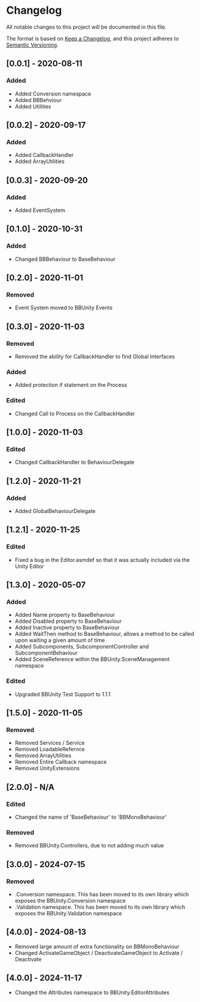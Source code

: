 # Changelog

All notable changes to this project will be documented in this file.

The format is based on [Keep a Changelog](https://keepachangelog.com/en/1.0.0/),
and this project adheres to [Semantic Versioning](https://semver.org/spec/v2.0.0.html).

## [0.0.1] - 2020-08-11
### Added

- Added Conversion namespace
- Added BBBehviour
- Added Utilities

## [0.0.2] - 2020-09-17
### Added

- Added CallbackHandler
- Added ArrayUtilities

## [0.0.3] - 2020-09-20
### Added

- Added EventSystem

## [0.1.0] - 2020-10-31
### Added

- Changed BBBehaviour to BaseBehaviour

## [0.2.0] - 2020-11-01
### Removed 

- Event System moved to BBUnity Events

## [0.3.0] - 2020-11-03
### Removed 

- Removed the ability for CallbackHandler to find Global Interfaces

### Added 

- Added protection if statement on the Process

### Edited

- Changed Call to Process on the CallbackHandler

## [1.0.0] - 2020-11-03

### Edited

- Changed CallbackHandler to BehaviourDelegate

## [1.2.0] - 2020-11-21

### Added

- Added GlobalBehaviourDelegate

## [1.2.1] - 2020-11-25

### Edited

- Fixed a bug in the Editor.asmdef so that it was actually included via the Unity Editor

## [1.3.0] - 2020-05-07

### Added

- Added Name property to BaseBehaviour
- Added Disabled property to BaseBehaviour
- Added Inactive property to BaseBehaviour
- Added WaitThen method to BaseBehaviour, allows a method to be called upon waiting a given amount of time
- Added Subcomponents, SubcomponentController and SubcomponentBehaviour
- Added SceneReference within the BBUnity.SceneManagement namespace

### Edited

- Upgraded BBUnity Test Support to 1.1.1


## [1.5.0] - 2020-11-05

### Removed

- Removed Services / Service
- Removed LoadableRefernce
- Removed ArrayUtilities
- Removed Entire Callback namespace
- Removed UnityExtensions

## [2.0.0] - N/A

### Edited

- Changed the name of 'BaseBehaviour' to 'BBMonoBehaviour'

### Removed 

- Removed BBUnity.Controllers, due to not adding much value

## [3.0.0] - 2024-07-15

### Removed

- .Conversion namespace. This has been moved to its own library which exposes the BBUnity.Conversion namespace
- .Validation namespace. This has been moved to its own library which exposes the BBUnity.Validation namespace

## [4.0.0] - 2024-08-13

- Removed large amount of extra functionality on BBMonoBehaviour
- Changed ActivateGameObject / DeactivateGameObject to Activate / Deactivate

## [4.0.0] - 2024-11-17

- Changed the Attributes namespace to BBUnity.EditorAttributes

